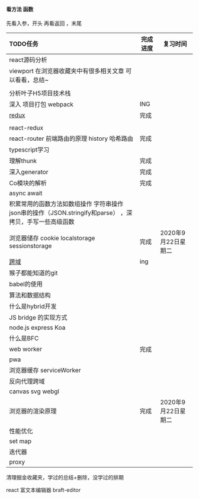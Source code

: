 #### 看方法 函数
先看入参，开头
再看返回 ，末尾



| TODO任务                                                     | 完成进度 | 复习时间            |
| :----------------------------------------------------------- | -------- | ------------------- |
| react源码分析                                                |          |                     |
| viewport  在浏览器收藏夹中有很多相关文章 可以看看，总结~     |          |                     |
|                                                              |          |                     |
| 分析叶子H5项目技术栈                                         |          |                     |
| 深入 项目打包    webpack                                     | ING      |                     |
| [redux](./React/redux/redux.js)                              | 完成     |                     |
|                                                              |          |                     |
| react-redux                                                  |          |                     |
| react-router 前端路由的原理 history 哈希路由                 | 完成     |                     |
| typescript学习                                               |          |                     |
| 理解thunk                                                    | 完成     |                     |
| 深入generator                                                | 完成     |                     |
| Co模块的解析                                                 | 完成     |                     |
| async await                                                  |          |                     |
| 积累常用的函数方法如数组操作 字符串操作 json串的操作（JSON.stringify和parse） ，深拷贝，手写一些高级函数 |          |                     |
| 浏览器储存 cookie localstorage sessionstorage                | 完成     | 2020年9月22日星期二 |
| [跨域](./跨域.md)                                            | ing      |                     |
| 猴子都能知道的git                                            |          |                     |
| babel的使用                                                  |          |                     |
| 算法和数据结构                                               |          |                     |
| 什么是hybrid开发                                             |          |                     |
| JS bridge 的实现方式                                         |          |                     |
| node.js      express       Koa                               |          |                     |
| 什么是BFC                                                    |          |                     |
| web worker                                                   | 完成     |                     |
| pwa                                                          |          |                     |
| 浏览器缓存 serviceWorker                                     |          |                     |
| 反向代理跨域                                                 |          |                     |
| canvas  svg     webgl                                        |          |                     |
| 浏览器的渲染原理                                             | 完成     | 2020年9月22日星期二 |
| 性能优化                                                     |          |                     |
| set   map                                                    |          |                     |
| 迭代器                                                       |          |                     |
| proxy                                                        |          |                     |



清理掘金收藏夹，学过的总结+删除，没学过的排期



react 富文本编辑器 braft-editor



